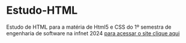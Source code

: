 # Estudo-HTML
 Estudo de HTML para a matéria de Html5 e CSS do 1º semestra de engenharia de software na infnet 2024
 [para acessar o site clique aqui](https://donimachado.github.io/Estudo-HTML/)
